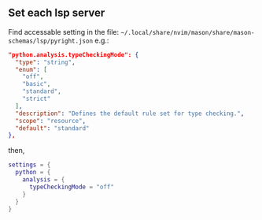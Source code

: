 
## Set each lsp server
Find accessable setting in the file: `~/.local/share/nvim/mason/share/mason-schemas/lsp/pyright.json`
e.g.:
```json
"python.analysis.typeCheckingMode": {
  "type": "string",
  "enum": [
    "off",
    "basic",
    "standard",
    "strict"
  ],
  "description": "Defines the default rule set for type checking.",
  "scope": "resource",
  "default": "standard"
},
```
then,
```lua
settings = {
  python = {
    analysis = {
      typeCheckingMode = "off"
    }
  }
}
```
